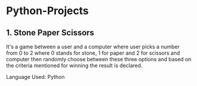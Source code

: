 # Python-Projects

## 1. Stone Paper Scissors
It's a game between a user and a computer where user picks a number from 0 to 2 where 0 stands for stone, 1 for paper and 2 for scissors and computer then randomly choose between these three options and based on the criteria mentioned for winning the result is declared.

Language Used: Python
